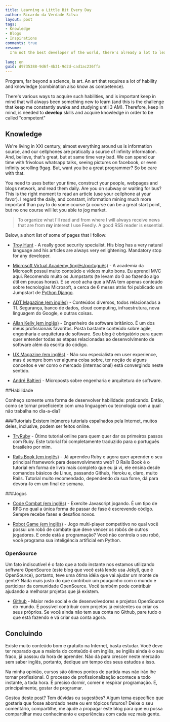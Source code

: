 ```yaml
---
title: Learning a Little Bit Every Day
author: Ricardo da Verdade Silva
layout: post
tags:
- Knowledge
- Blogs
- Inspirations
comments: true
resume:
  I'm not the best developer of the world, there's already a lot to learn and improve. But, without false modesty, I'm good, I'm much better than I imagined that I would be with only 4 years of experience. Do you want to how I get at this point?
  
lang: en
guid: d9735388-9d6f-4b31-9d2d-cad1ac236ffa
---
```


Program, far beyond a science, is art. An art that requires a lot of hability and knowledge (combination also know as competence).

There's various ways to acquire such habilities, and is important keep in mind that will always been something new to learn (and this is the challenge that keep me constantly awake and studying until 3 AM).
Therefore, keep in mind, is needed to **develop** skills and acquire knowledge in order to be called "competent"

## Knowledge
We're living in XXI century, almost everything around us is information source, and our cellphones are pratically a source of infinity information. And, believe, that's great, but at same time very bad.
We can spend our time with frivolous whatsapp talks, seeing pictures on facebook, or even infinity scrolling 9gag. But, want you be a great programmer? So be care with that.

You need to uses better your time, construct your people, webpages and blogs network, and read them daily. Are you on subway or waiting for bus? This is the right moment to read an article (use your cellphone at your favor).
I regard the daily, and constant, information mining much more important than pay to do some course (a course can be a great start point, but no one course will let you able to jog market.

> To organize what I'll read and from where I will always receive news that are from **my** interest I use Feedly. A good RSS reader is essential.

Below, a short list of some of pages that I follow:

- [Troy Hunt](www.troyhunt.com) - A really good security specialist. His blog has a very natural language and his articles are always very enlightening. Mandatory stop for any developer.

- [Microsoft Virtual Academy (inglês/português)](https://mva.microsoft.com/)  - A academia da Microsoft possui muito conteúdo e vídeos muito bons. Eu aprendi MVC aqui. Recomendo muito os Jumpstarts (te levam do 0 ao fazendo algo útil em poucas horas). E se você acha que a MVA tem apenas conteúdo sobre tecnologias Microsoft, a cerca de 6 meses atrás foi publicado um Jumpstart de [Python Django](https://mva.microsoft.com/en-us/training-courses/developing-websites-using-python-and-django-11415?l=AQdTENEJB_4004300477).

- [ADT Magazine (em inglês)](www.adtmag.com) - Conteúdos diversos, todos relacionados a TI. Segurança, banco de dados, cloud computing, infraestrutura, nova linguagem do Google, e outras coisas.

- [Allan Kelly (em inglês)](allankelly.blogspot.co.uk) - Engenheiro de software britânico. É um dos meus profissionais favoritos. Posta bastante conteúdo sobre agile, engenharia e arquitetura de software. Seu blog é obrigatório para quem quer entender todas as etapas relacionadas ao desenvolvimento de software além da escrita do código.

- [UX Magazine (em inglês)](uxmag.com) - Não sou especialista em user experience, mas é sempre bom ver alguma coisa sobre, ter noção de alguns conceitos e ver como o mercado (internacional) está convergindo neste sentido.

- [André Baltieri](https://medium.com/@andrebaltieri) - Microposts sobre engenharia e arquitetura de software.

##Habilidade

Conheço somente uma forma de desenvolver habilidade: praticando. Então, como se tornar proeficiente com uma linguagem ou tecnologia com a qual não trabalha no dia-a-dia? 

###Tutoriais
Existem inúmeros tutoriais espalhados pela Internet, muitos deles, inclusive, podem ser feitos online. 

- [TryRuby](tryruby.nl) - Ótimo tutorial online para quem quer dar os primeiros passos com Ruby. Este tutorial foi completamente traduzido para o português brasileiro por mim. 

- [Rails Book (em inglês)](https://www.railstutorial.org/book)  - Já aprendeu Ruby e agora quer aprender o seu principal framework para desenvolvimento web? O Rails Book é o tutorial em forma de livro mais completo que eu já vi, ele ensina desde comandos básicos de Linux, passando Github, Heroku e, claro, muito Rails. Tutorial muito recomendado, dependendo da sua fome, dá para devora-lo em um final de semana.

###Jogos

- [Code Combat (em inglês)](https://codecombat.com) - Exercite Javascript jogando. É um tipo de RPG no qual a única forma de passar de fase é escrevendo código. Sempre recebe fases e desafios novos. 

- [Robot Game (em inglês)](https://robotgame.net/) - Jogo multi-player competitivo no qual você possui um robô de combate que deve vencer os robôs de outros jogadores. E onde está a programação? Você não controla o seu robô, você programa sua inteligência artificial em Python. 

### OpenSource 
Um fato indiscutível é o fato que a todo instante nos estamos utilizando software OpenSource (este blog que você está lendo usa Jekyll, que é OpenSource), portanto, teve uma ótima idéia que vai ajudar um monte de gente? Nada mais justo do que contribuir um pouquinho com o mundo e participar da comunidade OpenSource. Você também pode contribuir ajudando a melhorar projetos que já existem. 

- [Github](www.github.com) - Maior rede social e de desenvolvedores e projetos OpenSource do mundo. É possível contribuir com projetos já existentes ou criar os seus próprios. Se você ainda não tem sua conta no Github, pare tudo o que está fazendo e vá criar sua conta agora. 

## Concluindo

Existe muito conteúdo bom e gratuito na Internet, basta estudar. Você deve ter reparado que a maioria do conteúdo é em inglês, se inglês ainda é o seu fraco, já passou da hora de aprender. Não dá para crescer neste mercado sem saber inglês, portanto, dedique um tempo dos seus estudos a isso. 

Na minha opinião, cursos são ótimos pontos de partida mas não irão lhe tornar profissional. O processo de profissionalização acontece a todo instante, a toda hora. É preciso dormir, comer e respirar programação. E, principalmente, gostar de programar. 

Gostou deste post? Tem dúvidas ou sugestões? Algum tema específico que gostaria que fosse abordado neste ou em tópicos futuros? Deixe o seu comentário, compartilhe, me ajude a propagar este blog para que eu possa compartilhar meu conhecimento e experiências com cada vez mais gente. 
